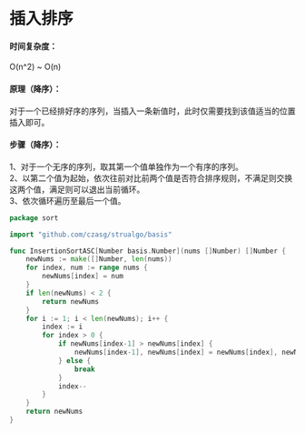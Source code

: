 # 插入排序

#### 时间复杂度：
O(n^2) ~ O(n)

#### 原理（降序）：
对于一个已经排好序的序列，当插入一条新值时，此时仅需要找到该值适当的位置插入即可。

#### 步骤（降序）：  
1、对于一个无序的序列，取其第一个值单独作为一个有序的序列。  
2、以第二个值为起始，依次往前对比前两个值是否符合排序规则，不满足则交换这两个值，满足则可以退出当前循环。  
3、依次循环遍历至最后一个值。

```go title="https://github.com/czasg/strualgo/blob/main/algo/sort/insertion.go"
package sort

import "github.com/czasg/strualgo/basis"

func InsertionSortASC[Number basis.Number](nums []Number) []Number {
	newNums := make([]Number, len(nums))
	for index, num := range nums {
		newNums[index] = num
	}
	if len(newNums) < 2 {
		return newNums
	}
	for i := 1; i < len(newNums); i++ {
		index := i
		for index > 0 {
			if newNums[index-1] > newNums[index] {
				newNums[index-1], newNums[index] = newNums[index], newNums[index-1]
			} else {
				break
			}
			index--
		}
	}
	return newNums
}
```
